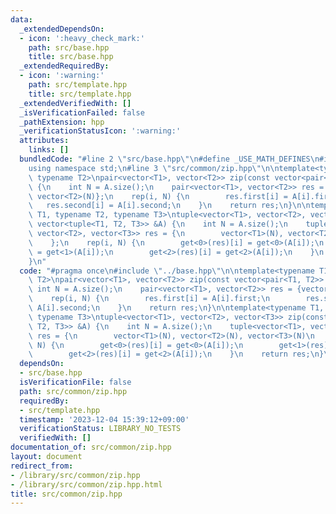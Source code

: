 ```yaml
---
data:
  _extendedDependsOn:
  - icon: ':heavy_check_mark:'
    path: src/base.hpp
    title: src/base.hpp
  _extendedRequiredBy:
  - icon: ':warning:'
    path: src/template.hpp
    title: src/template.hpp
  _extendedVerifiedWith: []
  _isVerificationFailed: false
  _pathExtension: hpp
  _verificationStatusIcon: ':warning:'
  attributes:
    links: []
  bundledCode: "#line 2 \"src/base.hpp\"\n#define _USE_MATH_DEFINES\n#include <bits/stdc++.h>\n\
    using namespace std;\n#line 3 \"src/common/zip.hpp\"\n\ntemplate<typename T1,\
    \ typename T2>\npair<vector<T1>, vector<T2>> zip(const vector<pair<T1, T2>> &A)\
    \ {\n    int N = A.size();\n    pair<vector<T1>, vector<T2>> res = {vector<T1>(N),\
    \ vector<T2>(N)};\n    rep(i, N) {\n        res.first[i] = A[i].first;\n     \
    \   res.second[i] = A[i].second;\n    }\n    return res;\n}\n\ntemplate<typename\
    \ T1, typename T2, typename T3>\ntuple<vector<T1>, vector<T2>, vector<T3>> zip(const\
    \ vector<tuple<T1, T2, T3>> &A) {\n    int N = A.size();\n    tuple<vector<T1>,\
    \ vector<T2>, vector<T3>> res = {\n        vector<T1>(N), vector<T2>(N), vector<T3>(N)\n\
    \    };\n    rep(i, N) {\n        get<0>(res)[i] = get<0>(A[i]);\n        get<1>(res)[i]\
    \ = get<1>(A[i]);\n        get<2>(res)[i] = get<2>(A[i]);\n    }\n    return res;\n\
    }\n"
  code: "#pragma once\n#include \"../base.hpp\"\n\ntemplate<typename T1, typename\
    \ T2>\npair<vector<T1>, vector<T2>> zip(const vector<pair<T1, T2>> &A) {\n   \
    \ int N = A.size();\n    pair<vector<T1>, vector<T2>> res = {vector<T1>(N), vector<T2>(N)};\n\
    \    rep(i, N) {\n        res.first[i] = A[i].first;\n        res.second[i] =\
    \ A[i].second;\n    }\n    return res;\n}\n\ntemplate<typename T1, typename T2,\
    \ typename T3>\ntuple<vector<T1>, vector<T2>, vector<T3>> zip(const vector<tuple<T1,\
    \ T2, T3>> &A) {\n    int N = A.size();\n    tuple<vector<T1>, vector<T2>, vector<T3>>\
    \ res = {\n        vector<T1>(N), vector<T2>(N), vector<T3>(N)\n    };\n    rep(i,\
    \ N) {\n        get<0>(res)[i] = get<0>(A[i]);\n        get<1>(res)[i] = get<1>(A[i]);\n\
    \        get<2>(res)[i] = get<2>(A[i]);\n    }\n    return res;\n}\n"
  dependsOn:
  - src/base.hpp
  isVerificationFile: false
  path: src/common/zip.hpp
  requiredBy:
  - src/template.hpp
  timestamp: '2023-12-04 15:39:12+09:00'
  verificationStatus: LIBRARY_NO_TESTS
  verifiedWith: []
documentation_of: src/common/zip.hpp
layout: document
redirect_from:
- /library/src/common/zip.hpp
- /library/src/common/zip.hpp.html
title: src/common/zip.hpp
---
```

